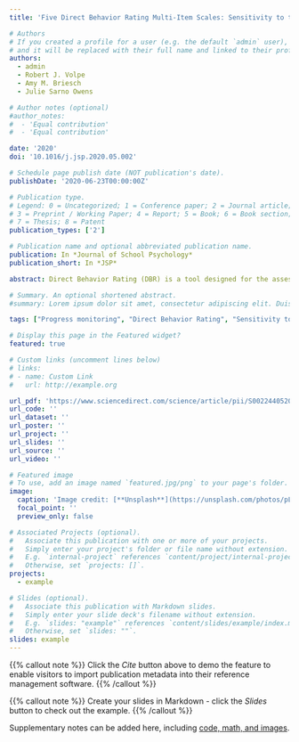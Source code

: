 ```yaml
---
title: 'Five Direct Behavior Rating Multi-Item Scales: Sensitivity to the Effects of Classroom Interventions'

# Authors
# If you created a profile for a user (e.g. the default `admin` user), write the username (folder name) here
# and it will be replaced with their full name and linked to their profile.
authors:
  - admin
  - Robert J. Volpe
  - Amy M. Briesch
  - Julie Sarno Owens

# Author notes (optional)
#author_notes:
#  - 'Equal contribution'
#  - 'Equal contribution'

date: '2020'
doi: '10.1016/j.jsp.2020.05.002'

# Schedule page publish date (NOT publication's date).
publishDate: '2020-06-23T00:00:00Z'

# Publication type.
# Legend: 0 = Uncategorized; 1 = Conference paper; 2 = Journal article;
# 3 = Preprint / Working Paper; 4 = Report; 5 = Book; 6 = Book section;
# 7 = Thesis; 8 = Patent
publication_types: ['2']

# Publication name and optional abbreviated publication name.
publication: In *Journal of School Psychology*
publication_short: In *JSP*

abstract: Direct Behavior Rating (DBR) is a tool designed for the assessment of behavioral changes over time. Unlike methods for summative evaluations, the development of progress monitoring tools requires evaluation of sensitivity to change. The present study aimed to evaluate this psychometric feature of five newly developed DBR Multi-Item Scales (DBR-MIS). Teachers identified students with behaviors interfering with their learning or the learning of others and implemented a Daily Report Card (DRC) intervention in the classroom settings for two months. The analyses were performed on 31 AB single case studies. Change metrics were calculated at an individual level by using Tau-UA vs. B + trend B and Hedges' g and at a scale-level by using Mixed Effect Meta-Analysis, Hierarchical Linear Models (HLMs), and Between-Case Standardized Mean Difference (BC-SMD). HLMs were estimated considering both fixed and random effects of intervention and linear trend within the intervention phase. The results supported sensitivity to change for three DBR-MIS (i.e., Academic Engagement, Organizational Skills, and Disruptive Behavior), and the relative magnitudes were consistent across the metrics. Sensitivity to change of DBR-MIS Interpersonal Skills received moderate support. Conversely, empirical evidence was not provided for sensitivity to change of DBR-MIS Oppositional Behavior. Particular emphasis was placed on the intervention trend in that responses to behavioral interventions might occur gradually or require consistency over time in order to be observed by raters. Implications for the use of the new DBR-MIS in the context of progress monitoring of social-emotional behaviors are discussed.

# Summary. An optional shortened abstract.
#summary: Lorem ipsum dolor sit amet, consectetur adipiscing elit. Duis posuere tellus ac convallis placerat. Proin tincidunt magna sed ex sollicitudin condimentum.

tags: ["Progress monitoring", "Direct Behavior Rating", "Sensitivity to change", "Single case study design", "Tau-U", "BC-SMD"]

# Display this page in the Featured widget?
featured: true

# Custom links (uncomment lines below)
# links:
# - name: Custom Link
#   url: http://example.org

url_pdf: 'https://www.sciencedirect.com/science/article/pii/S002244052030025X?via%3Dihub'
url_code: ''
url_dataset: ''
url_poster: ''
url_project: ''
url_slides: ''
url_source: ''
url_video: ''

# Featured image
# To use, add an image named `featured.jpg/png` to your page's folder.
image:
  caption: 'Image credit: [**Unsplash**](https://unsplash.com/photos/pLCdAaMFLTE)'
  focal_point: ''
  preview_only: false

# Associated Projects (optional).
#   Associate this publication with one or more of your projects.
#   Simply enter your project's folder or file name without extension.
#   E.g. `internal-project` references `content/project/internal-project/index.md`.
#   Otherwise, set `projects: []`.
projects:
  - example

# Slides (optional).
#   Associate this publication with Markdown slides.
#   Simply enter your slide deck's filename without extension.
#   E.g. `slides: "example"` references `content/slides/example/index.md`.
#   Otherwise, set `slides: ""`.
slides: example
---
```


{{% callout note %}}
Click the _Cite_ button above to demo the feature to enable visitors to import publication metadata into their reference management software.
{{% /callout %}}

{{% callout note %}}
Create your slides in Markdown - click the _Slides_ button to check out the example.
{{% /callout %}}

Supplementary notes can be added here, including [code, math, and images](https://wowchemy.com/docs/writing-markdown-latex/).
